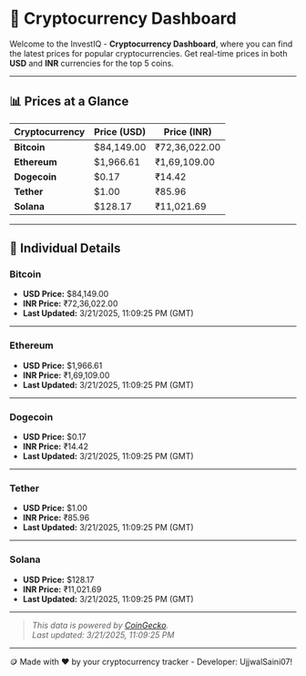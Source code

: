 
# 🚀 Cryptocurrency Dashboard

Welcome to the InvestIQ - **Cryptocurrency Dashboard**, where you can find the latest prices for popular cryptocurrencies. Get real-time prices in both **USD** and **INR** currencies for the top 5 coins.

---

## 📊 Prices at a Glance

| **Cryptocurrency** | **Price (USD)**       | **Price (INR)**        |
|---------------------|-----------------------|------------------------|
| **Bitcoin**   | $84,149.00 | ₹72,36,022.00 |
| **Ethereum**   | $1,966.61 | ₹1,69,109.00 |
| **Dogecoin**   | $0.17 | ₹14.42 |
| **Tether**   | $1.00 | ₹85.96 |
| **Solana**   | $128.17 | ₹11,021.69 |

---

## 📌 Individual Details

### Bitcoin

- **USD Price:** $84,149.00
- **INR Price:** ₹72,36,022.00
- **Last Updated:** 3/21/2025, 11:09:25 PM (GMT)
---


### Ethereum

- **USD Price:** $1,966.61
- **INR Price:** ₹1,69,109.00
- **Last Updated:** 3/21/2025, 11:09:25 PM (GMT)
---


### Dogecoin

- **USD Price:** $0.17
- **INR Price:** ₹14.42
- **Last Updated:** 3/21/2025, 11:09:25 PM (GMT)
---


### Tether

- **USD Price:** $1.00
- **INR Price:** ₹85.96
- **Last Updated:** 3/21/2025, 11:09:25 PM (GMT)
---


### Solana

- **USD Price:** $128.17
- **INR Price:** ₹11,021.69
- **Last Updated:** 3/21/2025, 11:09:25 PM (GMT)
---


> _This data is powered by [CoinGecko](https://www.coingecko.com)._  
> _Last updated: 3/21/2025, 11:09:25 PM_  

---
🪙 Made with ❤️ by your cryptocurrency tracker - Developer: UjjwalSaini07!
